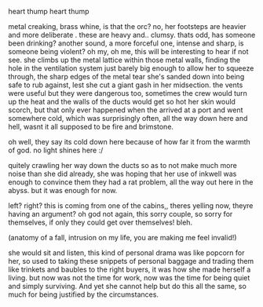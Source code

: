 heart thump heart thump

metal creaking, brass whine, is that the orc? no, her footsteps are heavier and more deliberate . these are heavy and.. clumsy. thats odd, has someone been drinking? another sound, a more forceful one, intense and sharp, is someone being violent? oh my, oh me, this will be interesting to hear if not see. she climbs up the metal lattice within those metal walls, finding the hole in the ventilation system just barely big enough to allow her to squeeze through, the sharp edges of the metal tear she's sanded down into being safe to rub against, lest she cut a giant gash in her midsection. the vents were useful but they were dangerous too, sometimes the crew would turn up the heat and the walls of the ducts would get so hot her skin would scorch, but that only ever happened when the arrived at a port and went somewhere cold, which was surprisingly often, all the way down here and hell, wasnt it all supposed to be fire and brimstone.

oh well, they say its cold down here because of how far it from the warmth of god. no light shines here :/

quitely crawling her way down the ducts so as to not make much more noise than she did already, she was hoping that her use of inkwell was enough to convince them they had a rat problem, all the way out here in the abyss. but it was enough for now.

left? right? this is coming from one of the cabins,, theres yelling now, theyre having an argument? oh god not again, this sorry couple, so sorry for themselves, if only they could get over themselves! bleh.

(anatomy of a fall, intrusion on my life, you are making me feel invalid!)

she would sit and listen, this kind of personal drama was like popcorn for her, so used to taking these snippets of personal baggage and trading them like trinkets and baubles to the right buyers, it was how she made herself a living. but now was not the time for work, now was the time for being quiet and simply surviving. And yet she cannot help but do this all the same, so much for being justified by the circumstances.




